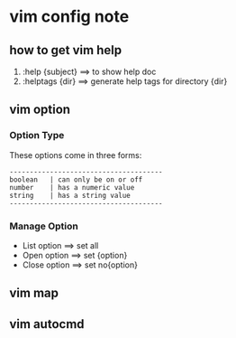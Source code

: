 vim config  note
==============================
how to get vim help
-------------------------
1. :help {subject}   ==> to show help doc
2. :helptags {dir}   ==> generate help tags for directory {dir}

vim option
-------------------------
### Option Type
These options come in three forms:  

    --------------------------------------
    boolean   | can only be on or off
    number    | has a numeric value
    string    | has a string value
    --------------------------------------

### Manage Option
- List option  ==> set all
- Open option  ==> set {option}
- Close option ==> set no{option}

vim map
-------------------------
vim autocmd
------------------------
